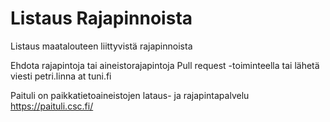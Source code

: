 # Listaus Rajapinnoista
Listaus maatalouteen liittyvistä rajapinnoista

Ehdota rajapintoja tai aineistorajapintoja Pull request -toiminteella tai lähetä viesti petri.linna at tuni.fi

Paituli on paikkatietoaineistojen lataus- ja rajapintapalvelu
https://paituli.csc.fi/

